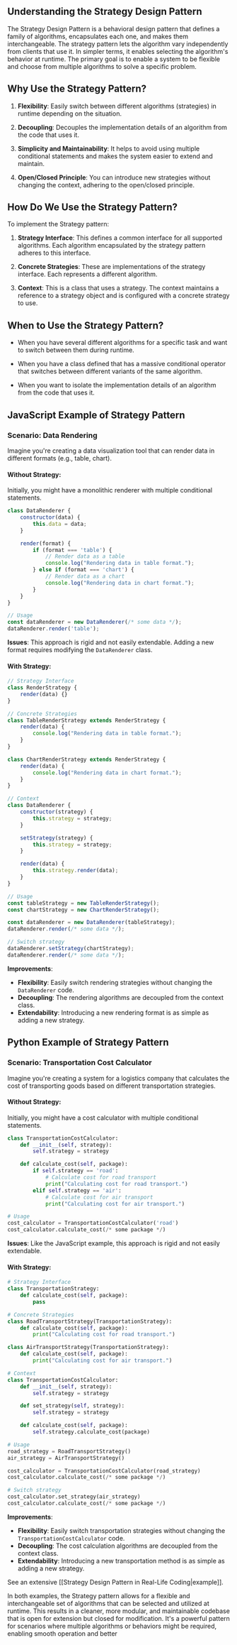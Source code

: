 ## Understanding the Strategy Design Pattern

The Strategy Design Pattern is a behavioral design pattern that defines a family of algorithms, encapsulates each one, and makes them interchangeable. The strategy pattern lets the algorithm vary independently from clients that use it. In simpler terms, it enables selecting the algorithm's behavior at runtime. The primary goal is to enable a system to be flexible and choose from multiple algorithms to solve a specific problem.

## Why Use the Strategy Pattern?

1. **Flexibility**: Easily switch between different algorithms (strategies) in runtime depending on the situation.
  
2. **Decoupling**: Decouples the implementation details of an algorithm from the code that uses it.

3. **Simplicity and Maintainability**: It helps to avoid using multiple conditional statements and makes the system easier to extend and maintain.

4. **Open/Closed Principle**: You can introduce new strategies without changing the context, adhering to the open/closed principle.

## How Do We Use the Strategy Pattern?

To implement the Strategy pattern:

1. **Strategy Interface**: This defines a common interface for all supported algorithms. Each algorithm encapsulated by the strategy pattern adheres to this interface.

2. **Concrete Strategies**: These are implementations of the strategy interface. Each represents a different algorithm.

3. **Context**: This is a class that uses a strategy. The context maintains a reference to a strategy object and is configured with a concrete strategy to use.

## When to Use the Strategy Pattern?

- When you have several different algorithms for a specific task and want to switch between them during runtime.
  
- When you have a class defined that has a massive conditional operator that switches between different variants of the same algorithm.

- When you want to isolate the implementation details of an algorithm from the code that uses it.

## JavaScript Example of Strategy Pattern

### Scenario: Data Rendering

Imagine you're creating a data visualization tool that can render data in different formats (e.g., table, chart).

#### Without Strategy:

Initially, you might have a monolithic renderer with multiple conditional statements.

```javascript
class DataRenderer {
    constructor(data) {
        this.data = data;
    }

    render(format) {
        if (format === 'table') {
            // Render data as a table
            console.log("Rendering data in table format.");
        } else if (format === 'chart') {
            // Render data as a chart
            console.log("Rendering data in chart format.");
        }
    }
}

// Usage
const dataRenderer = new DataRenderer(/* some data */);
dataRenderer.render('table');
```

**Issues**: This approach is rigid and not easily extendable. Adding a new format requires modifying the `DataRenderer` class.

#### With Strategy:

```javascript
// Strategy Interface
class RenderStrategy {
    render(data) {}
}

// Concrete Strategies
class TableRenderStrategy extends RenderStrategy {
    render(data) {
        console.log("Rendering data in table format.");
    }
}

class ChartRenderStrategy extends RenderStrategy {
    render(data) {
        console.log("Rendering data in chart format.");
    }
}

// Context
class DataRenderer {
    constructor(strategy) {
        this.strategy = strategy;
    }

    setStrategy(strategy) {
        this.strategy = strategy;
    }

    render(data) {
        this.strategy.render(data);
    }
}

// Usage
const tableStrategy = new TableRenderStrategy();
const chartStrategy = new ChartRenderStrategy();

const dataRenderer = new DataRenderer(tableStrategy);
dataRenderer.render(/* some data */);

// Switch strategy
dataRenderer.setStrategy(chartStrategy);
dataRenderer.render(/* some data */);
```

**Improvements**: 
- **Flexibility**: Easily switch rendering strategies without changing the `DataRenderer` code.
- **Decoupling**: The rendering algorithms are decoupled from the context class.
- **Extendability**: Introducing a new rendering format is as simple as adding a new strategy.

## Python Example of Strategy Pattern

### Scenario: Transportation Cost Calculator

Imagine you're creating a system for a logistics company that calculates the cost of transporting goods based on different transportation strategies.

#### Without Strategy:

Initially, you might have a cost calculator with multiple conditional statements.

```python
class TransportationCostCalculator:
    def __init__(self, strategy):
        self.strategy = strategy

    def calculate_cost(self, package):
        if self.strategy == 'road':
            # Calculate cost for road transport
            print("Calculating cost for road transport.")
        elif self.strategy == 'air':
            # Calculate cost for air transport
            print("Calculating cost for air transport.")

# Usage
cost_calculator = TransportationCostCalculator('road')
cost_calculator.calculate_cost(/* some package */)
```

**Issues**: Like the JavaScript example, this approach is rigid and not easily extendable.

#### With Strategy:

```python
# Strategy Interface
class TransportationStrategy:
    def calculate_cost(self, package):
        pass

# Concrete Strategies
class RoadTransportStrategy(TransportationStrategy):
    def calculate_cost(self, package):
        print("Calculating cost for road transport.")

class AirTransportStrategy(TransportationStrategy):
    def calculate_cost(self, package):
        print("Calculating cost for air transport.")

# Context
class TransportationCostCalculator:
    def __init__(self, strategy):
        self.strategy = strategy

    def set_strategy(self, strategy):
        self.strategy = strategy

    def calculate_cost(self, package):
        self.strategy.calculate_cost(package)

# Usage
road_strategy = RoadTransportStrategy()
air_strategy = AirTransportStrategy()

cost_calculator = TransportationCostCalculator(road_strategy)
cost_calculator.calculate_cost(/* some package */)

# Switch strategy
cost_calculator.set_strategy(air_strategy)
cost_calculator.calculate_cost(/* some package */)
```

**Improvements**: 
- **Flexibility**: Easily switch transportation strategies without changing the `TransportationCostCalculator` code.
- **Decoupling**: The cost calculation algorithms are decoupled from the context class.
- **Extendability**: Introducing a new transportation method is as simple as adding a new strategy.

See an extensive [[Strategy Design Pattern in Real-Life Coding|example]].

In both examples, the Strategy pattern allows for a flexible and interchangeable set of algorithms that can be selected and utilized at runtime. This results in a cleaner, more modular, and maintainable codebase that is open for extension but closed for modification. It's a powerful pattern for scenarios where multiple algorithms or behaviors might be required, enabling smooth operation and better